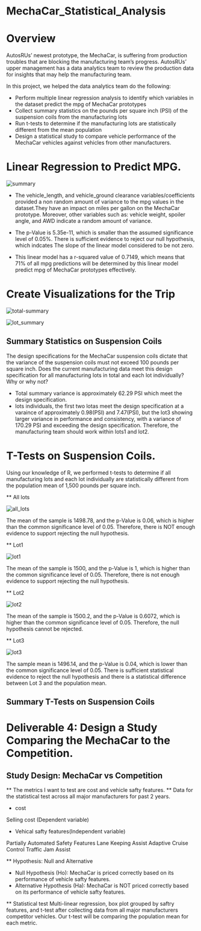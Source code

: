 # MechaCar_Statistical_Analysis

# Overview

AutosRUs’ newest prototype, the MechaCar, is suffering from production troubles that are blocking the manufacturing team’s progress. AutosRUs’ upper management has a data analytics team to review the production data for insights that may help the manufacturing team.

In this project, we helped the data analytics team do the following:

- Perform multiple linear regression analysis to identify which variables in the dataset predict the mpg of MechaCar prototypes
- Collect summary statistics on the pounds per square inch (PSI) of the suspension coils from the manufacturing lots
- Run t-tests to determine if the manufacturing lots are statistically different from the mean population
- Design a statistical study to compare vehicle performance of the MechaCar vehicles against vehicles from other manufacturers. 

# Linear Regression to Predict MPG.

![summary](https://user-images.githubusercontent.com/92646311/180630437-b72f1f3f-7316-4013-8049-56d69f39dd46.png)


- The vehicle_length, and vehicle_ground clearance variables/coefficients provided a non random amount of variance to the mpg values in the dataset.They have an  impact on miles per gallon on the MechaCar prototype. Moreover, other variables such as:  vehicle weight, spoiler angle, and AWD  indicate a random amount of variance. 

- The p-Value is 5.35e-11, which is  smaller than the assumed significance level of 0.05%. There is sufficient evidence to reject our null hypothesis, which indcates The slope of the linear model considered to be not zero.

- This linear model has a r-squared value of 0.7149, which means that 71% of all mpg predictions will be determined by this linear model predict mpg of MechaCar prototypes effectively.

# Create Visualizations for the Trip

![total-summary](https://user-images.githubusercontent.com/92646311/180630621-f35296ff-db8d-4c42-b683-4514b633b2ea.png)

![lot_summary](https://user-images.githubusercontent.com/92646311/180630627-e38a3c4d-fcd1-4f61-9905-d36b7108c759.png)

## Summary Statistics on Suspension Coils

The design specifications for the MechaCar suspension coils dictate that the variance of the suspension coils must not exceed 100 pounds per square inch. Does the current manufacturing data meet this design specification for all manufacturing lots in total and each lot individually? Why or why not?

- Total summary variance is approximately 62.29 PSI which meet the design specification.
- lots individuals, the first two lotas meet the design specification at a varaince of approximately 0.98(PSI) and 7.47(PSI), but the  lot3 showing larger variance in performance and consistency, with a variance of 170.29 PSI and exceeding the design specification. Therefore, the manufacturing team should work within lots1 and lot2.


#  T-Tests on Suspension Coils.
Using our knowledge of R, we performed t-tests to determine if all manufacturing lots and each lot individually are statistically different from the population mean of 1,500 pounds per square inch.

** All lots

![all_lots](https://user-images.githubusercontent.com/92646311/180630684-147fe8d9-7e3a-4b40-9e51-d5a58e9f1a69.png)

 The mean of the sample is 1498.78, and the p-Value is 0.06,  which is higher than the common significance level of 0.05. Therefore, there is NOT enough evidence to support rejecting the null hypothesis.

** Lot1

![lot1](https://user-images.githubusercontent.com/92646311/180630698-30f2446c-8d9f-4222-b56a-d74b54081b5d.png)

The mean of the sample is 1500, and the p-Value is 1,  which is higher than the common significance level of 0.05. Therefore, there is not enough evidence to support rejecting the null hypothesis.

** Lot2

![lot2](https://user-images.githubusercontent.com/92646311/180630718-e9618f94-42b0-4f93-a854-808e329bf622.png)

The mean of the sample is 1500.2, and the p-Value is 0.6072,  which is higher than the common significance level of 0.05. Therefore, the null hypothesis cannot be rejected.

** Lot3

![lot3](https://user-images.githubusercontent.com/92646311/180630725-5a4ecb38-7bad-48a2-b205-e915cc486909.png)

 The sample mean is 1496.14, and the p-Value is 0.04, which is lower than the common significance level of 0.05. There is sufficient statistical evidence to reject  the null hypothesis and there is a statistical difference between Lot 3 and the population mean.
## Summary T-Tests on Suspension Coils

# Deliverable 4: Design a Study Comparing the MechaCar to the Competition.
## Study Design: MechaCar vs Competition

** The metrics I want to test are cost and vehicle safty features.
** Data for the statistical test across all major manufacturers for past 2 years.
- cost

Selling cost (Dependent variable)

-  Vehical safty features(Independent variable)

Partially Automated Safety Features
Lane Keeping Assist
Adaptive Cruise Control
Traffic Jam Assist

** Hypothesis: Null and Alternative
- Null Hypothesis (Ho): MechaCar is priced correctly based on its performance of vehicle safty features.
- Alternative Hypothesis (Ha): MechaCar is NOT priced correctly based on its  performance of vehicle safty features.

** Statistical test
Multi-linear regression, box plot grouped by saftry features, and t-test after collecting data from  all major manufacturers competitor vehicles. Our t-test will be comparing the population mean for each metric.
